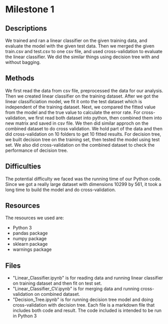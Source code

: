 Milestone 1
===========

Descriptions
-------
We trained and ran a linear classifier on the given training data, and evaluate the model with the given test data.
Then we merged the given train.csv and test.csv to one csv file, and used cross-validation to evaluate the linear classifier.
We did the similar things using decision tree with and without bagging.

Methods
-------
We first read the data from csv file, preprocessed the data for our analysis. Then we created linear classifier on the training dataset.
After we got the linear classificiation model, we fit it onto the test dataset which is independent of the training dataset.
Next, we compared the fitted value from the model and the true value to calculate the error rate.
For cross-validation, we first read both dataset into python, then combined them into new matrix and saved in csv file.
We then did similar approch on the combined dataset to do cross validation. 
We hold part of the data and then did cross-validation on 10 folders to get 10 fitted results.
For decision tree, we built decision tree on the training set, then tested the model using test set.
We also did cross-validation on the combined dataset to check the performance of decision tree.

Difficulties
-------
The potential difficulty we faced was the running time of our Python code. 
Since we got a really large dataset with dimensions 10299 by 561, it took a long time to build the model and do cross-validation.

Resources
-------
The resources we used are: 
* Python 3 
* pandas package 
* numpy package 
* sklearn package 
* warnings package 

Files
-------
* "Linear_Classifier.ipynb" is for reading data and running linear classifier on training dataset and then fit on test set.
* "Linear_Classifier_CV.ipynb" is for merging data and running cross-validation on combined dataset.
* "Decision_Tree.ipynb" is for running decision tree model and doing cross-validation with decision tree.
Each file is a markdown file that includes both code and result. The code included is intended to be run in Python 3

